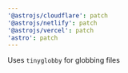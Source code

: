 ```yaml
---
'@astrojs/cloudflare': patch
'@astrojs/netlify': patch
'@astrojs/vercel': patch
'astro': patch
---
```


Uses `tinyglobby` for globbing files
